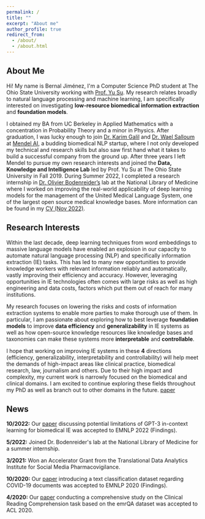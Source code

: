 ```yaml
---
permalink: /
title: ""
excerpt: "About me"
author_profile: true
redirect_from: 
  - /about/
  - /about.html
---
```


## About Me

Hi! My name is Bernal Jiménez, I'm a Computer Science PhD student at The Ohio State University working with [Prof. Yu Su](https://ysu1989.github.io/). My research relates broadly to natural language processing and machine learning, I am specifically interested on investigating **low-resource biomedical information extraction** and **foundation models**.

I obtained my BA from UC Berkeley in Applied Mathematics with a concentration in Probability Theory and a minor in Physics. After graduation, I was lucky enough to join [Dr. Karim Galil](https://www.linkedin.com/in/karim-galil-m-d-83a2b258/) and [Dr. Wael Salloum](https://www.linkedin.com/in/waelsalloum/) at [Mendel AI](https://www.mendel.ai/), a budding biomedical NLP startup, where I not only developed my technical and research skills but also saw first hand what it takes to build a successful company from the ground up. After three years I left Mendel to pursue my own research interests and joined the **Data, Knowledge and Intelligence Lab** led by Prof. Yu Su at The Ohio State University in Fall 2019. During Summer 2022, I completed a research internship in [Dr. Olivier Bodenreider’s](https://www.nlm.nih.gov/research/researchstaff/BodenreiderOlivier.html) lab at the National Library of Medicine where I worked on improving the real-world applicability of deep learning models for the management of the United Medical Language System, one of the largest open source medical knowledge bases. More information can be found in my [CV (Nov 2022)](https://bernaljg.github.io/files/Bernal_Jimenez_CV%20(1).pdf).

## Research Interests

Within the last decade, deep learning techniques from word embeddings to massive language models have enabled an explosion in our capacity to automate natural language processing (NLP) and specifically information extraction (IE) tasks. This has led to many new opportunities to provide knowledge workers with relevant information reliably and automatically, vastly improving their efficiency and accuracy. However, leveraging opportunities in IE technologies often comes with large risks as well as high engineering and data costs, factors which put them out of reach for many institutions.

My research focuses on lowering the risks and costs of information extraction systems to enable more parties to make thorough use of them. In particular, I am passionate about exploring how to best leverage **foundation models** to improve **data efficiency** and **generalizability** in IE systems as well as how open-source knowledge resources like knowledge bases and taxonomies can make these systems more **interpretable** and **controllable**. 

I hope that working on improving IE systems in these **4** directions (efficiency, generalizability, interpretability and controllability) will help meet the demands of high-impact areas like clinical practice, biomedical research, law, journalism and others. Due to their high impact and complexity, my current work is narrowly focused on the biomedical and clinical domains. I am excited to continue exploring these fields throughout my PhD as well as branch out to other domains in the future. [paper](https://arxiv.org/pdf/2203.08410.pdf)

## News
  
<b>10/2022:</b> Our [paper](https://arxiv.org/pdf/2203.08410.pdf) discussing potential limitations of GPT-3 in-context learning for biomedical IE was accepted to EMNLP 2022 (Findings). <br>
  
<b>5/2022:</b> Joined Dr. Bodenreider's lab at the National Library of Medicine for a summer internship. <br>
  
<b>3/2021:</b> Won an Accelerator Grant from the Translational Data Analytics Institute for Social Media Pharmacovigilance. <br>
  
<b>10/2020:</b> Our [paper](https://aclanthology.org/2020.findings-emnlp.332/) introducing a text classification dataset regarding COVID-19 documents was accepted to EMNLP 2020 (Findings). <br>
  
<b>4/2020:</b> Our [paper]( http://aclanthology.lst.uni-saarland.de/2020.acl-main.410.pdf) conducting a comprehensive study on the Clinical Reading Comprehension task based on the emrQA dataset was accepted to ACL 2020. <br>
